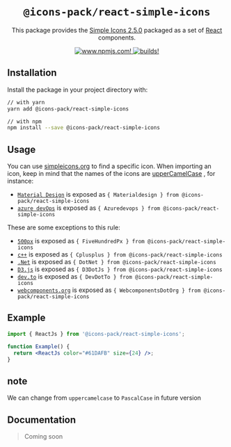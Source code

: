 <div align="center">

# `@icons-pack/react-simple-icons`

This package provides the [Simple Icons 2.5.0](https://simpleicons.org) packaged as a set of [React](https://facebook.github.io/react/) components.

  <a href="https://www.npmjs.com/package/@icons-pack/react-simple-icons" target="_blank">
    <img src="https://img.shields.io/npm/v/@icons-pack/react-simple-icons?color=red&style=flat-square" alt="www.npmjs.com!" />
  </a>

  <a href="https://travis-ci.org/mamut-dev/icons-pack/builds/" target="_blank">
    <img src="https://img.shields.io/travis/mamut-dev/icons-pack/master?style=flat-square" alt="builds!" />
  </a>

</div>

## Installation

Install the package in your project directory with:

```sh
// with yarn
yarn add @icons-pack/react-simple-icons

// with npm
npm install --save @icons-pack/react-simple-icons
```

## Usage

You can use [simpleicons.org](https://simpleicons.org) to find a specific icon.
When importing an icon, keep in mind that the names of the icons are [upperCamelCase](https://github.com/samverschueren/uppercamelcase) , for instance:

- [`Material Design`](https://simpleicons.org/?q=material) is exposed as `{ Materialdesign } from @icons-pack/react-simple-icons`
- [`azure devOps`](https://simpleicons.org/?q=azure%20devOps) is exposed as `{ Azuredevops } from @icons-pack/react-simple-icons`

These are some exceptions to this rule:

- [`500px`](https://simpleicons.org/?q=500px) is exposed as `{ FiveHundredPx } from @icons-pack/react-simple-icons`
- [`c++`](https://simpleicons.org/?q=+) is exposed as `{ Cplusplus } from @icons-pack/react-simple-icons`
- [`.Net`](https://simpleicons.org/?q=.net) is exposed as `{ DotNet } from @icons-pack/react-simple-icons`
- [`D3.js`](https://simpleicons.org/?q=d3) is exposed as `{ D3DotJs } from @icons-pack/react-simple-icons`
- [`dev.to`](https://simpleicons.org/?q=dev.to) is exposed as `{ DevDotTo } from @icons-pack/react-simple-icons`
- [`webcomponents.org`](https://simpleicons.org/?q=webcomponents.org) is exposed as `{ WebcomponentsDotOrg } from @icons-pack/react-simple-icons`

## Example

```jsx
import { ReactJs } from '@icons-pack/react-simple-icons';

function Example() {
  return <ReactJs color="#61DAFB" size={24} />;
}
```

## note

We can change from `uppercamelcase` to `PascalCase` in future version

## Documentation

> Coming soon
